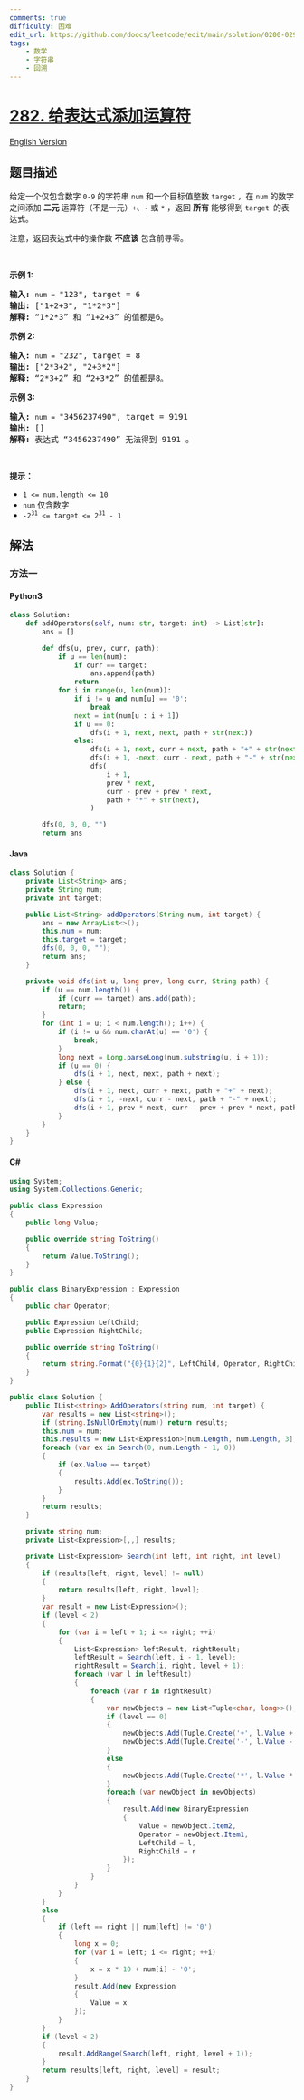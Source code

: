 ```yaml
---
comments: true
difficulty: 困难
edit_url: https://github.com/doocs/leetcode/edit/main/solution/0200-0299/0282.Expression%20Add%20Operators/README.md
tags:
    - 数学
    - 字符串
    - 回溯
---
```


<!-- problem:start -->

# [282. 给表达式添加运算符](https://leetcode.cn/problems/expression-add-operators)

[English Version](/solution/0200-0299/0282.Expression%20Add%20Operators/README_EN.md)

## 题目描述

<!-- description:start -->

<p>给定一个仅包含数字&nbsp;<code>0-9</code>&nbsp;的字符串 <code>num</code> 和一个目标值整数 <code>target</code> ，在 <code>num</code> 的数字之间添加 <strong>二元 </strong>运算符（不是一元）<code>+</code>、<code>-</code>&nbsp;或&nbsp;<code>*</code>&nbsp;，返回 <strong>所有</strong> 能够得到 <code>target </code>的表达式。</p>

<p>注意，返回表达式中的操作数 <strong>不应该</strong> 包含前导零。</p>

<p>&nbsp;</p>

<p><strong>示例 1:</strong></p>

<pre>
<strong>输入:</strong> <code>num = </code>"123", target = 6
<strong>输出: </strong>["1+2+3", "1*2*3"] 
<strong>解释: </strong>“1*2*3” 和 “1+2+3” 的值都是6。
</pre>

<p><strong>示例&nbsp;2:</strong></p>

<pre>
<strong>输入:</strong> <code>num = </code>"232", target = 8
<strong>输出: </strong>["2*3+2", "2+3*2"]
<strong>解释:</strong> “2*3+2” 和 “2+3*2” 的值都是8。
</pre>

<p><strong>示例 3:</strong></p>

<pre>
<strong>输入:</strong> <code>num = </code>"3456237490", target = 9191
<strong>输出: </strong>[]
<strong>解释: </strong>表达式 “3456237490” 无法得到 9191 。
</pre>

<p>&nbsp;</p>

<p><strong>提示：</strong></p>

<ul>
	<li><code>1 &lt;= num.length &lt;= 10</code></li>
	<li><code>num</code> 仅含数字</li>
	<li><code>-2<sup>31</sup> &lt;= target &lt;= 2<sup>31</sup> - 1</code></li>
</ul>

<!-- description:end -->

## 解法

<!-- solution:start -->

### 方法一

<!-- tabs:start -->

#### Python3

```python
class Solution:
    def addOperators(self, num: str, target: int) -> List[str]:
        ans = []

        def dfs(u, prev, curr, path):
            if u == len(num):
                if curr == target:
                    ans.append(path)
                return
            for i in range(u, len(num)):
                if i != u and num[u] == '0':
                    break
                next = int(num[u : i + 1])
                if u == 0:
                    dfs(i + 1, next, next, path + str(next))
                else:
                    dfs(i + 1, next, curr + next, path + "+" + str(next))
                    dfs(i + 1, -next, curr - next, path + "-" + str(next))
                    dfs(
                        i + 1,
                        prev * next,
                        curr - prev + prev * next,
                        path + "*" + str(next),
                    )

        dfs(0, 0, 0, "")
        return ans
```

#### Java

```java
class Solution {
    private List<String> ans;
    private String num;
    private int target;

    public List<String> addOperators(String num, int target) {
        ans = new ArrayList<>();
        this.num = num;
        this.target = target;
        dfs(0, 0, 0, "");
        return ans;
    }

    private void dfs(int u, long prev, long curr, String path) {
        if (u == num.length()) {
            if (curr == target) ans.add(path);
            return;
        }
        for (int i = u; i < num.length(); i++) {
            if (i != u && num.charAt(u) == '0') {
                break;
            }
            long next = Long.parseLong(num.substring(u, i + 1));
            if (u == 0) {
                dfs(i + 1, next, next, path + next);
            } else {
                dfs(i + 1, next, curr + next, path + "+" + next);
                dfs(i + 1, -next, curr - next, path + "-" + next);
                dfs(i + 1, prev * next, curr - prev + prev * next, path + "*" + next);
            }
        }
    }
}
```

#### C#

```cs
using System;
using System.Collections.Generic;

public class Expression
{
    public long Value;

    public override string ToString()
    {
        return Value.ToString();
    }
}

public class BinaryExpression : Expression
{
    public char Operator;

    public Expression LeftChild;
    public Expression RightChild;

    public override string ToString()
    {
        return string.Format("{0}{1}{2}", LeftChild, Operator, RightChild);
    }
}

public class Solution {
    public IList<string> AddOperators(string num, int target) {
        var results = new List<string>();
        if (string.IsNullOrEmpty(num)) return results;
        this.num = num;
        this.results = new List<Expression>[num.Length, num.Length, 3];
        foreach (var ex in Search(0, num.Length - 1, 0))
        {
            if (ex.Value == target)
            {
                results.Add(ex.ToString());
            }
        }
        return results;
    }

    private string num;
    private List<Expression>[,,] results;

    private List<Expression> Search(int left, int right, int level)
    {
        if (results[left, right, level] != null)
        {
            return results[left, right, level];
        }
        var result = new List<Expression>();
        if (level < 2)
        {
            for (var i = left + 1; i <= right; ++i)
            {
                List<Expression> leftResult, rightResult;
                leftResult = Search(left, i - 1, level);
                rightResult = Search(i, right, level + 1);
                foreach (var l in leftResult)
                {
                    foreach (var r in rightResult)
                    {
                        var newObjects = new List<Tuple<char, long>>();
                        if (level == 0)
                        {
                            newObjects.Add(Tuple.Create('+', l.Value + r.Value));
                            newObjects.Add(Tuple.Create('-', l.Value - r.Value));
                        }
                        else
                        {
                            newObjects.Add(Tuple.Create('*', l.Value * r.Value));
                        }
                        foreach (var newObject in newObjects)
                        {
                            result.Add(new BinaryExpression
                            {
                                Value = newObject.Item2,
                                Operator = newObject.Item1,
                                LeftChild = l,
                                RightChild = r
                            });
                        }
                    }
                }
            }
        }
        else
        {
            if (left == right || num[left] != '0')
            {
                long x = 0;
                for (var i = left; i <= right; ++i)
                {
                    x = x * 10 + num[i] - '0';
                }
                result.Add(new Expression
                {
                    Value = x
                });
            }
        }
        if (level < 2)
        {
            result.AddRange(Search(left, right, level + 1));
        }
        return results[left, right, level] = result;
    }
}
```

<!-- tabs:end -->

<!-- solution:end -->

<!-- problem:end -->
